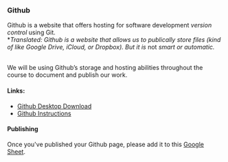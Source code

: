 ### Github
Github is a website that offers hosting for software development *version control* using Git.
<br>\**Translated: Github is a website that allows us to publically store files (kind of like Google Drive, iCloud, or Dropbox). But it is* not *smart or automatic.*

<br>We will be using Github&rsquo;s storage and hosting abilities throughout the course to document and publish our work.

#### Links:
- [Github Desktop Download](https://desktop.github.com/)
- [Github Instructions](https://help.github.com/en/desktop/)

#### Publishing
Once you've published your Github page, please add it to this [Google Sheet](https://docs.google.com/spreadsheets/d/1zs-5NcqBZeeb1_Nd0Zv0Lx9D1G5n_vOaoC8FbEfUzZg/edit?usp=sharing).